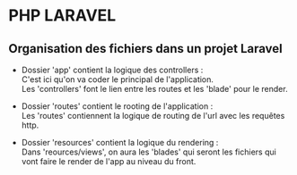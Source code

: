 # PHP LARAVEL

## Organisation des fichiers dans un projet Laravel

* Dossier 'app' contient la logique des controllers :<br>
C'est ici qu'on va coder le principal de l'application.<br>
Les 'controllers' font le lien entre les routes et les 'blade' pour le render.

* Dossier 'routes' contient le rooting de l'application :<br>
Les 'routes' contiennent la logique de routing de l'url avec les requêtes http.

* Dossier 'resources' contient la logique du rendering :<br>
Dans 'reources/views', on aura les 'blades' qui seront les fichiers qui vont faire le render de l'app au niveau du front.

